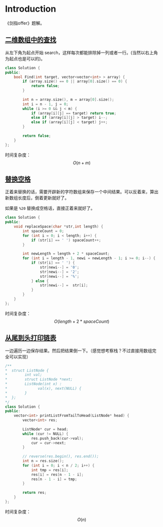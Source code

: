 # Introduction

《剑指offer》题解。

## [二维数组中的查找](https://www.nowcoder.com/practice/abc3fe2ce8e146608e868a70efebf62e?tpId=13&tqId=11154&tPage=1&rp=1&ru=/ta/coding-interviews&qru=/ta/coding-interviews/question-ranking)

从左下角为起点开始 search，这样每次都能排除掉一列或者一行。(当然以右上角为起点也是可以的)。

```cpp
class Solution {
public:
    bool Find(int target, vector<vector<int> > array) {
        if (array.size() == 0 || array[0].size() == 0) {
            return false;
        }
        
        int n = array.size(), m = array[0].size();
        int i = n - 1, j = 0;
        while (i >= 0 && j < m) {
            if (array[i][j] == target) return true;
            else if (array[i][j] > target) i--;
            else if (array[i][j] < target) j++;
        }
        
        return false;
    }
};
```

时间复杂度：$$O(n+m)$$

## [替换空格](https://www.nowcoder.com/practice/4060ac7e3e404ad1a894ef3e17650423?tpId=13&tqId=11155&tPage=1&rp=1&ru=%2Fta%2Fcoding-interviews&qru=%2Fta%2Fcoding-interviews%2Fquestion-ranking)

正着来替换的话，需要开辟新的字符数组来保存一个中间结果。可以反着来，算出新数组长度后，倒着更新就好了。

如果是 `%20` 替换成空格话，直接正着来就好了。

```cpp
class Solution {
public:
	void replaceSpace(char *str,int length) {
        int spaceCount = 0;
        for (int i = 0; i < length; i++) {
            if (str[i] == ' ') spaceCount++; 
        }
        
        int newLength = length + 2 * spaceCount;
        for (int i = length - 1, newi = newLength - 1; i >= 0; i--) {
            if (str[i] == ' ') {
                str[newi--] = '0';
                str[newi--] = '2';
                str[newi--] = '%';
            } else {
                str[newi--] =  str[i];
            }
        }
	}
};
```

时间复杂度：$$O(length + 2 * spaceCount)$$

## [从尾到头打印链表](https://www.nowcoder.com/practice/d0267f7f55b3412ba93bd35cfa8e8035?tpId=13&tqId=11156&tPage=1&rp=1&ru=/ta/coding-interviews&qru=/ta/coding-interviews/question-ranking)

一边遍历一边保存结果。然后把结果倒一下。（感觉想考察栈？不过直接用数组完全可以实现）

```cpp
/**
*  struct ListNode {
*        int val;
*        struct ListNode *next;
*        ListNode(int x) :
*              val(x), next(NULL) {
*        }
*  };
*/
class Solution {
public:
    vector<int> printListFromTailToHead(ListNode* head) {
        vector<int> res;
        
        ListNode* cur = head;
        while (cur != NULL) {
            res.push_back(cur->val);
            cur = cur->next;
        }
        
        // reverse(res.begin(), res.end());
        int n = res.size();
        for (int i = 0; i < n / 2; i++) {
            int tmp = res[i];
            res[i] = res[n - 1 - i];
            res[n - 1 - i] = tmp;
        }
        
        return res;
    }
};
```

时间复杂度：$$O(n)$$